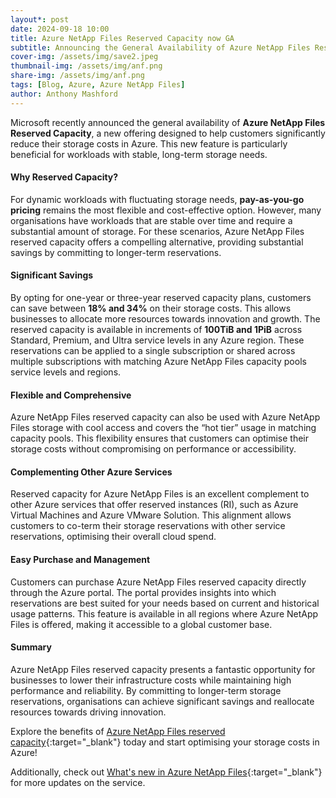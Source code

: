 ```yaml
---
layout*: post
date: 2024-09-18 10:00
title: Azure NetApp Files Reserved Capacity now GA
subtitle: Announcing the General Availability of Azure NetApp Files Reserved Capacity 
cover-img: /assets/img/save2.jpeg
thumbnail-img: /assets/img/anf.png
share-img: /assets/img/anf.png
tags: [Blog, Azure, Azure NetApp Files]
author: Anthony Mashford
---
```


Microsoft recently announced the general availability of **Azure NetApp Files Reserved Capacity**, a new offering designed to help customers significantly reduce their storage costs in Azure. This new feature is particularly beneficial for workloads with stable, long-term storage needs.

#### Why Reserved Capacity?

For dynamic workloads with fluctuating storage needs, **pay-as-you-go pricing** remains the most flexible and cost-effective option. However, many organisations have workloads that are stable over time and require a substantial amount of storage. For these scenarios, Azure NetApp Files reserved capacity offers a compelling alternative, providing substantial savings by committing to longer-term reservations.

#### Significant Savings

By opting for one-year or three-year reserved capacity plans, customers can save between **18% and 34%** on their storage costs. This allows businesses to allocate more resources towards innovation and growth. The reserved capacity is available in increments of **100TiB and 1PiB** across Standard, Premium, and Ultra service levels in any Azure region. These reservations can be applied to a single subscription or shared across multiple subscriptions with matching Azure NetApp Files capacity pools service levels and regions.

#### Flexible and Comprehensive

Azure NetApp Files reserved capacity can also be used with Azure NetApp Files storage with cool access and covers the “hot tier” usage in matching capacity pools. This flexibility ensures that customers can optimise their storage costs without compromising on performance or accessibility.

#### Complementing Other Azure Services

Reserved capacity for Azure NetApp Files is an excellent complement to other Azure services that offer reserved instances (RI), such as Azure Virtual Machines and Azure VMware Solution. This alignment allows customers to co-term their storage reservations with other service reservations, optimising their overall cloud spend.

#### Easy Purchase and Management

Customers can purchase Azure NetApp Files reserved capacity directly through the Azure portal. The portal provides insights into which reservations are best suited for your needs based on current and historical usage patterns. This feature is available in all regions where Azure NetApp Files is offered, making it accessible to a global customer base.

#### Summary

Azure NetApp Files reserved capacity presents a fantastic opportunity for businesses to lower their infrastructure costs while maintaining high performance and reliability. By committing to longer-term storage reservations, organisations can achieve significant savings and reallocate resources towards driving innovation.

Explore the benefits of [Azure NetApp Files reserved capacity](https://learn.microsoft.com/en-us/azure/azure-netapp-files/reservations){:target="_blank"} today and start optimising your storage costs in Azure!

Additionally, check out [What's new in Azure NetApp Files](https://learn.microsoft.com/en-us/azure/azure-netapp-files/whats-new){:target="_blank"} for more updates on the service.